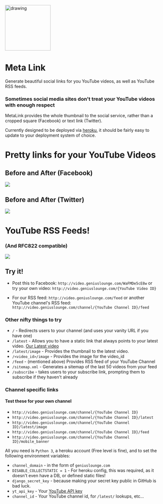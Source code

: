 <img src="https://s.gravatar.com/avatar/b9d6859916139942340c91db0a503bfc?s=500" alt="drawing" width="150"/>

# Meta Link

Generate beautiful social links for you YouTube videos, as well as YouTube RSS feeds.

### Sometimes social media sites don't treat your YouTube videos with enough respect
MetaLink provides the whole thumbnail to the social service, rather than a cropped square (Facebook) or text link (Twitter).

Currently designed to be deployed via [heroku](http://heroku.com), it should be fairly easy to update to your deployment system of choice.

# Pretty links for your YouTube Videos
## Before and After (Facebook)
![](https://geniuslounge.github.io/metalink/images/facebook.png)


## Before and After (Twitter)
![](https://geniuslounge.github.io/metalink/images/twitter.png)



# YouTube RSS Feeds!
### (And RFC822 compatible)
![](https://geniuslounge.github.io/metalink/images/rss.png)


## Try it!
* Post this to Facebook: `http://video.geniuslounge.com/WaFMDe5cE8w`
or try your own video: `http://video.geniuslounge.com/{YouTube Video ID}`

* For our RSS feed: `http://video.geniuslounge.com/feed`
or another YouTube channel's RSS feed: `http://video.geniuslounge.com/channel/{YouTube Channel ID}/feed`


### Other nifty things to try

* `/` - Redirects users to your channel (and uses your vanity URL if you have one)
* `/latest`  - Allows you to have a static link that always points to your latest video. [Our Latest video](http://video.geniuslounge.com/latest)
* `/latest/image` - Provides the thumbnail to the latest video.
* `/<video_id>/image` - Provides the image for the video_id
* `/feed` - (mentioned above) Provides RSS feed of your YouTube Channel
* `/sitemap.xml` - Generates a sitemap of the last 50 videos from your feed
* `/subscribe` - takes users to your subscribe link, prompting them to subscribe if they haven't already

### Channel specific links
#### Test these for your own channel
*  `http://video.geniuslounge.com/channel/{YouTube Channel ID}`
* `http://video.geniuslounge.com/channel/{YouTube Channel ID}/latest`
* `http://video.geniuslounge.com/channel/{YouTube Channel ID}/latest/image`
* `http://video.geniuslounge.com/channel/{YouTube Channel ID}/feed`
* `http://video.geniuslounge.com/channel/{YouTube Channel ID}/mobile_banner`

All you need is `Python 3`, a heroku account (Free level is fine),  and to set the following environment variables:

* `channel_domain` - in the form of `geniuslounge.com`
* `DISABLE_COLLECTSTATIC = 1` - For heroku config, this was required, as it doesn't even have a DB, or defined static files!
* `django_secret_key` - because making your secret key public in GitHub is bad luck.
* `yt_api_key` - Your [YouTube API key](https://console.cloud.google.com/apis/library/youtube.googleapis.com?q=youtube)
* `channel_id` - Your YouTube channel id, for `/latest/` lookups, etc...
